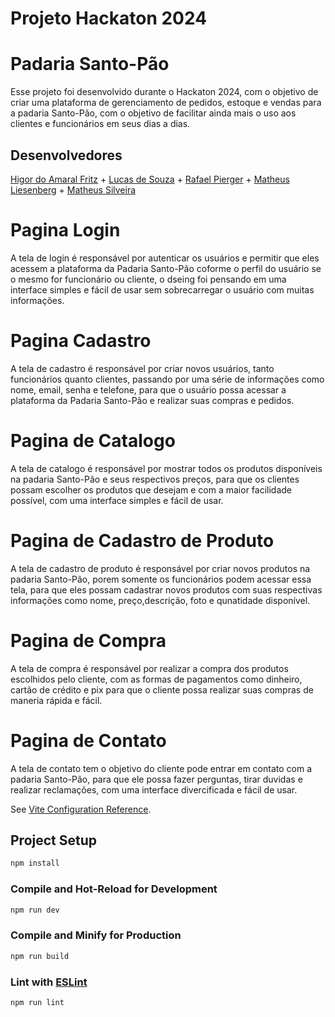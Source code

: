 # Projeto Hackaton 2024

# Padaria Santo-Pão

Esse projeto foi desenvolvido durante o Hackaton 2024, com o objetivo de criar uma plataforma de gerenciamento de pedidos, estoque e vendas para a padaria Santo-Pão, com o objetivo de facilitar ainda mais o uso aos clientes e funcionários em seus dias a dias.

## Desenvolvedores

[Higor do Amaral Fritz](https://github.com/HigorAmaral) + [Lucas de Souza](https://github.com/LucasdDeSouza) + [Rafael Pierger](https://github.com/917rafael) + [Matheus Liesenberg](https://github.com/matheusliesenberg) + [Matheus Silveira](https://github.com/mattusilveira)

# Pagina Login

A tela de login é responsável por autenticar os usuários e permitir que eles acessem a plataforma da Padaria Santo-Pão coforme o perfil do usuário se o mesmo for funcionário ou cliente, o dseing foi pensando em uma interface simples e fácil de usar sem sobrecarregar o usuário com muitas informações.

# Pagina Cadastro 

A tela de cadastro é responsável por criar novos usuários, tanto funcionários quanto clientes, passando por uma série de informações como nome, email, senha e telefone, para que o usuário possa acessar a plataforma da Padaria Santo-Pão e realizar suas compras e pedidos.

# Pagina de Catalogo

A tela de catalogo é responsável por mostrar todos os produtos disponíveis na padaria Santo-Pão e seus respectivos preços, para que os clientes possam escolher os produtos que desejam e com a maior facilidade possível, com uma interface simples e fácil de usar.

# Pagina de Cadastro de Produto

A tela de cadastro de produto é responsável por criar novos produtos na padaria Santo-Pão, porem somente os funcionários podem acessar essa tela, para que eles possam cadastrar novos produtos com suas respectivas informações como nome, preço,descrição, foto e qunatidade disponível.

# Pagina de Compra

A tela de compra é responsável por realizar a compra dos produtos escolhidos pelo cliente, com as formas de pagamentos como dinheiro, cartão de crédito e pix para que o cliente possa realizar suas compras de maneria rápida e fácil.

# Pagina de Contato

A tela de contato tem o objetivo do cliente pode entrar em contato com a padaria Santo-Pão, para que ele possa fazer perguntas, tirar duvidas e realizar reclamações, com uma interface divercificada e fácil de usar.



See [Vite Configuration Reference](https://vitejs.dev/config/).

## Project Setup

```sh
npm install
```

### Compile and Hot-Reload for Development

```sh
npm run dev
```

### Compile and Minify for Production

```sh
npm run build
```

### Lint with [ESLint](https://eslint.org/)

```sh
npm run lint
```
